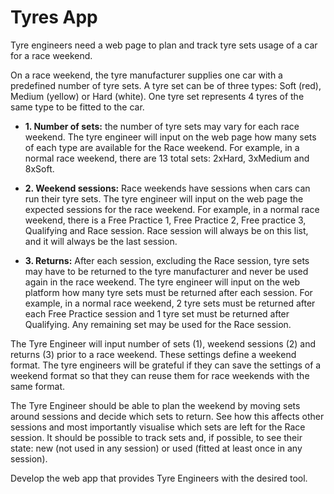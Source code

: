 # Tyres App

Tyre engineers need a web page to plan and track tyre sets usage of a car for a race weekend. 

On a race weekend, the tyre manufacturer supplies one car with a predefined number of tyre sets. A tyre set can be of three types: Soft (red), Medium (yellow) or Hard (white). One tyre set represents 4 tyres of the same type to be fitted to the car. 

- **1. Number of sets:** the number of tyre sets may vary for each race weekend. The tyre engineer will input on the web page how many sets of each type are available for the Race weekend. For example, in a normal race weekend, there are 13 total sets: 2xHard, 3xMedium and 8xSoft. 

- **2. Weekend sessions:** Race weekends have sessions when cars can run their tyre sets. The tyre engineer will input on the web page the expected sessions for the race weekend. For example, in a normal race weekend, there is a Free Practice 1, Free Practice 2, Free practice 3, Qualifying and Race session. Race session will always be on this list, and it will always be the last session. 

- **3. Returns:** After each session, excluding the Race session, tyre sets may have to be returned to the tyre manufacturer and never be used again in the race weekend. The tyre engineer will input on the web platform how many tyre sets must be returned after each session. For example, in a normal race weekend, 2 tyre sets must be returned after each Free Practice session and 1 tyre set must be returned after Qualifying. Any remaining set may be used for the Race session. 

The Tyre Engineer will input number of sets (1), weekend sessions (2) and returns (3) prior to a race weekend. These settings define a weekend format. The tyre engineers will be grateful if they can save the settings of a weekend format so that they can reuse them for race weekends with the same format. 

The Tyre Engineer should be able to plan the weekend by moving sets around sessions and decide which sets to return. See how this affects other sessions and most importantly visualise which sets are left for the Race session. It should be possible to track sets and, if possible, to see their state: new (not used in any session) or used (fitted at least once in any session). 

Develop the web app that provides Tyre Engineers with the desired tool. 

